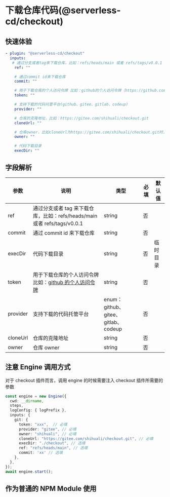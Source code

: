 # 下载仓库代码(@serverless-cd/checkout)

## 快速体验

```yaml
- plugin: "@serverless-cd/checkout"
  inputs:
   # 通过分支或者tag来下载仓库，比如：refs/heads/main 或者 refs/tags/v0.0.1
    ref: ""

    # 通过commit id来下载仓库
    commit: ""

    # 用于下载仓库的个人访问令牌 比如：github的个人访问令牌（https://github.com/settings/tokens）。
    token: ""

    # 支持下载的代码托管平台(github、gitee、gitlab、codeup)
    provider: ""

    # 仓库的克隆地址，比如：https://gitee.com/shihuali/checkout.git
    cloneUrl: ""

    # 仓库owner，比如cloneUrl为https://gitee.com/shihuali/checkout.git时，owner应为 shihuali
    owner: ""

    # 代码下载目录
    execDir: ""

```

## 字段解析

| 参数     | 说明                                                                                         | 类型                               | 必填 | 默认值   |
| -------- | -------------------------------------------------------------------------------------------- | ---------------------------------- | ---- | -------- |
| ref      | 通过分支或者 tag 来下载仓库，比如：refs/heads/main 或者 refs/tags/v0.0.1                     | string                             | 否   |          |
| commit   | 通过 commit id 来下载仓库                                                                    | string                             | 否   |          |
| execDir  | 代码下载目录                                                                                 | string                             | 否   | 临时目录 |
| token    | 用于下载仓库的个人访问令牌 比如：[github 的个人访问令牌](https://github.com/settings/tokens) | string                             | 否   |          |
| provider | 支持下载的代码托管平台                                                                       | enum：github、gitee、gitlab、codeup | 否   |          |
| cloneUrl | 仓库的克隆地址                                                                               | string                             | 否   |          |
| owner    | 仓库 owner                                                                                   | string                             | 否   |          |

## 注意 Engine 调用方式

对于 checkout 插件而言，调用 engine 的时候需要注入 checkout 插件所需要的参数

```ts
const engine = new Engine({
  cwd: __dirname,
  steps,
  logConfig: { logPrefix },
  inputs: {
    git: {
      token: "xxx",  // 必填
      provider: "gitee", // 必填
      owner: "shihuali", // 必填
      cloneUrl: "https://gitee.com/shihuali/checkout.git", // 必填
      execDir: "./checkout", // 选填
      ref: "refs/heads/main", // 选填
      commit: 'xx' // 选填
    },
  },
});
await engine.start();
```

## 作为普通的 NPM Module 使用
